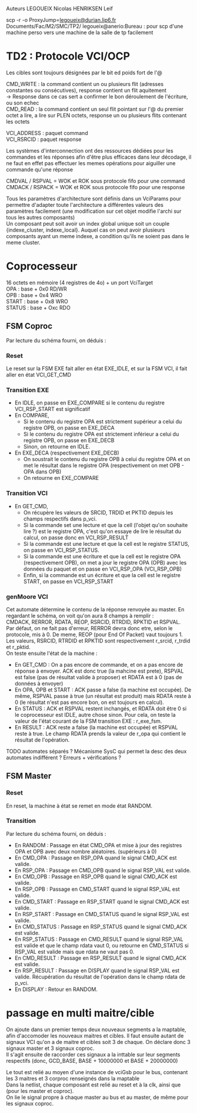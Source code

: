 Auteurs 
    LEGOUEIX Nicolas
    HENRIKSEN Leif

scp -r -o ProxyJump=legoueix@durian.lip6.fr Documents/Fac/M2/SMC/TP2/ legoueix@anerio:Bureau    : pour scp d'une machine perso vers une machine de la salle de tp facilement

# TD2 : Protocole VCI/OCP

Les cibles sont toujours désignées par le bit ed poids fort de l'@  

CMD_WRITE : la command contient un ou plusieurs flit (adresses constantes ou consécutives), response contient un flit aquitement  
                    -> Response dans ce cas sert a confirmer le bon déroulement de l'écriture, ou son echec  
CMD_READ : la command contient un seul flit pointant sur l'@ du premier octet a lire, a lire sur PLEN octets, response un ou plusieurs flits contenant les octets  

VCI_ADDRESS : paquet command  
VCI_RSRCID : paquet response  

Les systèmes d'interconnection ont des ressources dédiées pour les commandes et les réponses afin d'être plus efficaces dans leur décodage, il ne faut en effet pas effectuer les memes opérations pour aiguiller une commande qu'une réponse   

CMDVAL / RSPVAL = WOK et ROK sous protocole fifo pour une command  
CMDACK / RSPACK = WOK et ROK sous protocole fifo pour une response  

Tous les paramètres d'architecture sont définis dans un VciParams pour permettre d'adapter toute l'architecture a différentes valeurs des paramètres facilement (une modification sur cet objet modifie l'archi sur tous les autres composants)  
Un composant peut soit avoir un index global unique soit un couple {indexe_cluster, indexe_local}. Auquel cas on peut avoir plusieurs composants ayant un meme indexe, a condition qu'ils ne soient pas dans le meme cluster.  

# Coprocesseur

16 octets en mémoire (4 registres de 4o) + un port VciTarget  
    OPA    : base + 0x0 RD/WR  
    OPB    : base + 0x4 WRO  
    START  : base + 0x8 WRO  
    STATUS : base + Oxc RDO  

## FSM Coproc
Par lecture du schéma fourni, on déduis :

### Reset 

Le reset sur la FSM EXE fait aller en état EXE_IDLE, et sur la FSM VCI, il fait aller en état VCI_GET_CMD


### Transition EXE
* En IDLE, on passe en EXE_COMPARE si le contenu du registre VCI_RSP_START est significatif
* En COMPARE,
  * Si le contenu du registre OPA est strictement supérieur a celui du registre OPB, on passe en EXE_DECA
  * Si le contenu du registre OPA est strictement inférieur a celui du registre OPB, on passe en EXE_DECB
  * Sinon, on retourne en IDLE.
* En EXE_DECA (respectivement EXE_DECB)
  * On soustrait le contenu du registre OPB à celui du registre OPA et on met le résultat dans le registre OPA (respectivement on met OPB - OPA dans OPB)
  * On retourne en EXE_COMPARE

### Transition VCI 
* En GET_CMD, 
  * On récupère les valeurs de SRCID, TRDID et PKTID depuis les champs respectifs dans p_vci.
  * Si la commande set une lecture et que la cell (l'objet qu'on souhaite lire ?) est le registre OPA, c'est qu'on essaye de lire le résultat du calcul, on passe donc en VCI_RSP_RESULT
  * Si la commande est une lecture et que la cell est le registre STATUS, on passe en VCI_RSP_STATUS.
  * Si la commande est une écriture et que la cell est le registre OPA (respectivement OPB), on met a jour le registre OPA (OPB) avec les données du paquet et on passe en VCI_RSP_OPA (VCI_RSP_OPB)
  * Enfin, si la commande est un écriture et que la cell est le registre START, on passe en VCI_RSP_START 

### genMoore VCI

Cet automate détermine le contenu de la réponse renvoyée au master. En regardant le schéma, on voit qu'on aura 8 champs à remplir :  
CMDACK, RERROR, RDATA, REOP, RSRCID, RTRDID, RPKTID et RSPVAL.    
Par défaut, on ne fait pas d'erreur, RERROR devra donc etre, selon le protocole, mis à 0. De meme, REOP (pour End Of Packet) vaut toujours 1. Les valeurs, RSRCID, RTRDID et RPKTID sont respectivement r_srcid, r_trdid et r_pktid.    
On teste ensuite l'état de la machine :  
* En GET_CMD : On a pas encore de commande, et on a pas encore de réponse à envoyer. ACK est donc true (la mahcine est prete), RSPVAL est false (pas de résultat valide à proposer) et RDATA est à 0 (pas de données à envoyer)
* En OPA, OPB et START : ACK passe a false (la machine est occupée). De même, RSPVAL passe à true (un résultat est produit) mais RDATA reste à 0 (le résultat n'est pas encore bon, on est toujours en calcul).
* En STATUS : ACK et RSPVAL restent inchangés, et RDATA doit être 0 si le coprocesseur est IDLE, autre chose sinon. Pour cela, on teste la valeur de l'état courant de la FSM transition EXE : r_exe_fsm.
* En RESULT : ACK reste a false (la machine est occupée) et RSPVAL reste à true. Le champ RDATA prends la valeur de r_opa qui contient le résultat de l'opération.

TODO automates séparés ? Mécanisme SysC qui permet la desc des deux automates indifférent ? Erreurs + vérifications ?


## FSM Master

### Reset

En reset, la machine à état se remet en mode état RANDOM.

### Transition

Par lecture du schéma fourni, on déduis :

* En RANDOM : Passage en état CMD_OPA et mise à jour des registres OPA et OPB avec deux nombre aléatoires. (supérieurs à 0)
* En CMD_OPA : Passage en RSP_OPA quand le signal CMD_ACK est valide.
* En RSP_OPA : Passage en CMD_OPB quand le signal RSP_VAL est valide.
* En CMD_OPB : Passage en RSP_OPB quand le signal CMD_ACK est valide.
* En RSP_OPB : Passage en CMD_START quand le signal RSP_VAL est valide.
* En CMD_START : Passage en RSP_START quand le signal CMD_ACK est valide.
* En RSP_START : Passage en CMD_STATUS quand le signal RSP_VAL est valide.
* En CMD_STATUS : Passage en RSP_STATUS quand le signal CMD_ACK est valide.
* En RSP_STATUS : Passage en CMD_RESULT quand le signal RSP_VAL est valide et que le champ rdata vaut 0, ou retourne en CMD_STATUS si RSP_VAL est valide mais que rdata ne vaut pas 0.
* En CMD_RESULT : Passage en RSP_RESULT quand le signal CMD_ACK est valide.
* En RSP_RESULT : Passage en DISPLAY quand le signal RSP_VAL est valide. Récupération du résultat de l'opération dans le champ rdata de p_vci.
* En DISPLAY : Retour en RANDOM.

# passage en multi maitre/cible

On ajoute dans un premier temps deux nouveaux segments a la maptable, afin d'accomoder les nouveaux maitres et cibles.
Il faut ensuite autant de signaux VCI qu'on a de maitre et cibles soit 3 de chaque. On déclare donc 3 signaux master et 3 signaux coproc.  
Il s'agit ensuite de raccorder ces signaux a la inttable sur leur segments respectifs (donc, GCD_BASE, BASE + 10000000 et BASE + 20000000)  

Le tout est relié au moyen d'une instance de vciGsb pour le bus, contenant les 3 maitres et 3 corproc renseignés dans la maptable  
Dans la netlist, chaque composant est relié au reset et à la clk, ainsi que (pour les master et coproc).  
On lie le signal propre à chaque master au bus et au master, de même pour les signaux coproc.
